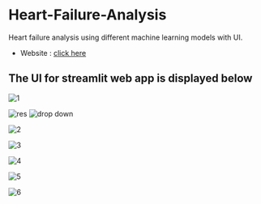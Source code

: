 # Heart-Failure-Analysis
Heart failure analysis using different machine learning models with UI.
- Website : [click here](https://heart-failure-analysis-15.herokuapp.com/)

## The UI for streamlit web app is displayed below

![1](https://user-images.githubusercontent.com/88207381/170197851-53a71488-5d3f-4b26-8433-d9cc873ce435.png)

![res](https://user-images.githubusercontent.com/88207381/170198071-17235b9c-b0a8-48d1-afad-0d5f1cd9e078.png) ![drop down](https://user-images.githubusercontent.com/88207381/170198369-2f0b1811-4961-4c4b-b939-202445608114.png)

![2](https://user-images.githubusercontent.com/88207381/170198015-4f2880d4-8059-4deb-b1aa-7091f37908ec.png)

![3](https://user-images.githubusercontent.com/88207381/170198027-4f903ed8-881d-48dd-9c04-9a9b26d44a20.png)

![4](https://user-images.githubusercontent.com/88207381/170198146-6f8f79df-be1e-4115-aa49-49a13d403706.png)

![5](https://user-images.githubusercontent.com/88207381/170198190-9ebcd91a-fb12-4d6c-b1f2-d48ef5a9b013.png)

![6](https://user-images.githubusercontent.com/88207381/170198215-aee01d7e-1c44-486b-9317-10a85c0b20b4.png)


